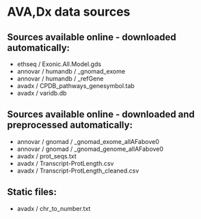 # AVA,Dx data sources

## Sources available online - downloaded automatically:
- ethseq / Exonic.All.Model.gds
- annovar / humandb / <hg19>_gnomad_exome
- annovar / humandb / <hg19>_refGene
- avadx / CPDB_pathways_genesymbol.tab
- avadx / varidb.db

## Sources available online - downloaded and preprocessed automatically:
- annovar / gnomad / <hg19>_gnomad_exome_allAFabove0
- annovar / gnomad / <hg19>_gnomad_genome_allAFabove0
- avadx / prot_seqs.txt
- avadx / Transcript-ProtLength.csv
- avadx / Transcript-ProtLength_cleaned.csv

## Static files:
- avadx / chr_to_number.txt
